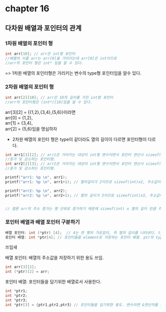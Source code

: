 # chapter 16
## 다차원 배열과 포인터의 관계

### 1차원 배열의 포인터 형
```c
int arr[10]; // arr은 int형 포인터
//배열의 이름 arr는 arr[0]을 가리키는데 arr[0]은 int이므로
//arr의 포인터 형은 int* 임을 알 수 있다.
```
=> 1차원 배열의 포인터형은 가리키는 변수의 type형 포인터임을 알수 있다.<br>

### 2차원 배열의 포인터 형 

```c
int arr[2][10]; // arr은 10의 길이를 가진 int형 포인터
//arr의 포인터형은 (int*)[10]임을 알 수 있다.
```
arr[3][2] = {{1,2},{3,4},{5,6}}이라면 <br>
arr[0] = {1,2}, <br>
arr[1] = {3,4}, <br>
arr[2] = {5,6}임을 명심하자 <br>

* 2차원 배열의 포인터 형은 type이 같더라도 열의 길이이 다르면 포인터형이 다르다.
```c
int arr1[3][2]; // arr1은 가리키는 대상이 int형 변수이면서 포인터 연산시 sizeof(int)x2 의 크기단위로 
//증가 및 감소하는 포인터형.
int arr2[2][3]; // arr2은 가리키는 대상이 int형 변수이면서 포인터 연산시 sizeof(int)x3 의 크기단위로 
//증가 및 감소하는 포인터형.

printf("arr1: %p \n", arr1);
printf("arr1: %p \n", arr1+1); // 열의길이가 2이므로 sizeof(int)x2, 주소값이 8증가.

printf("arr2: %p \n", arr2);
printf("arr2: %p \n", arr2+1); // 열의 길이가 3이므로 sizeof(int)x3, 주소값이 12증가.


// 결론 arr의 주소 증가는 행 단위로 증가하기 때문에 sizeof(int) x 열의 길이 만큼 주소값이 증가한다.

```

### 포인터 배열과 배열 포인터 구분하기

```c
배열 포인터: int (*ptr) [4];  // 4는 한 행의 가로길이, 즉 열의 길이를 나타낸다. type은 int* [4] 
포인터 배열: int *ptr[4]; // 포인터들을 element로 저장하는 포인터 배열. ptr의 type은 더블 포인터. 
```

쓰임새<br>

배열 포인터: 배열의 주소값을 저장하기 위한 용도 쓰임. <br>
```c
int arr[3][2];
int (*ptr)[2] = arr;
```
포인터 배열: 포인터들을 담기위한 배열로서 사용한다.<br>
```c
int *ptr1;
int *ptr2;
int *ptr3;
int *ptr[3] = {ptr1,ptr2,ptr3} // 포인터들을 담기위한 용도. 변수라면 &연산자를 붙이자 (&num)
```

